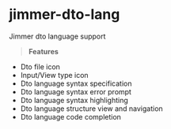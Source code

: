 # jimmer-dto-lang
Jimmer dto language support

> **Features**
- Dto file icon
- Input/View type icon
- Dto language syntax specification
- Dto language syntax error prompt
- Dto language syntax highlighting
- Dto language structure view and navigation
- Dto language code completion
